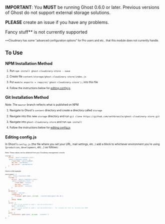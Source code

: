 **IMPORTANT**: You **MUST** be running Ghost 0.6.0 or later. Previous versions of Ghost do not support external storage solutions.

**PLEASE** create an issue if you have any problems.

Fancy stuff** is not currently supported

<span style="font-size: 0.6em;">
**Cloudinary has some "advanced configuration options" for Pro users and etc.. that this module does not currently handle.

# To Use

## NPM Installation Method

1. Run `npm install ghost-cloudinary-store --save`

2. Create file `content/storage/ghost-cloudinary-store/index.js`

3. Put `module.exports = require('ghost-cloudinary-store');` into this file

4. Follow the instructions below for [editing config.js][1]


## Git Installation Method

Note: The `master` branch reflects what is published on NPM

1. Navigate to Ghost's `content` directory and create a directory called `storage`

2. Navigate into this new `storage` directory and run `git clone https://github.com/sethbrasile/ghost-cloudinary-store.git`

3. Navigate into `ghost-cloudinary-store` and run `npm install`

4. Follow the instructions below for [editing config.js][1]

## Editing config.js

In Ghost's `config.js` (the file where you set your URL, mail settings, etc..) add a block to whichever environment you're using (`production`, `development`, etc...) as follows:

<span style="font-size: 0.6em;">
Note: These values can be obtained from your Cloudinary management console.

```javascript
storage: {
    active: 'ghost-cloudinary-store',
    'ghost-cloudinary-store': {
        cloud_name: 'yourCloudName',
        api_key: 'yourApiKey',
        api_secret: 'yourApiSecret'
    }
}
```

Here's a full example:

```javascript
development: {
    url: 'http://localhost:2368',
    storage: {
        active: 'ghost-cloudinary-store',
        'ghost-cloudinary-store': {
            cloud_name: 'xxxxxxx',
            api_key: 'xxxxxxx',
            api_secret: 'xxxxxxxx'
        }
    },
    database: {
        client: 'sqlite3',
        connection: {
            filename: path.join(__dirname, '/content/data/ghost-dev.db')
        },
        debug: false
    },
    server: {
        // Host to be passed to node's `net.Server#listen()`
        host: '127.0.0.1',
        // Port to be passed to node's `net.Server#listen()`, for iisnode set this to `process.env.PORT`
        port: '2368'
    },
    paths: {
        contentPath: path.join(__dirname, '/content/')
    }
},
```

[1]: #editing-configjs
